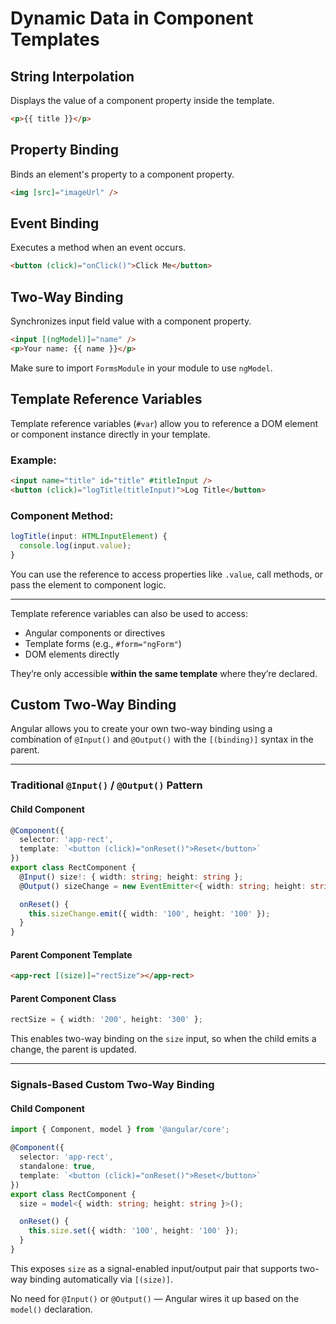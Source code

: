 # Dynamic Data in Component Templates

## String Interpolation
Displays the value of a component property inside the template.
```html
<p>{{ title }}</p>
```

## Property Binding
Binds an element's property to a component property.
```html
<img [src]="imageUrl" />
```

## Event Binding
Executes a method when an event occurs.
```html
<button (click)="onClick()">Click Me</button>
```

## Two-Way Binding
Synchronizes input field value with a component property.
```html
<input [(ngModel)]="name" />
<p>Your name: {{ name }}</p>
```

Make sure to import `FormsModule` in your module to use `ngModel`.

## Template Reference Variables

Template reference variables (`#var`) allow you to reference a DOM element or component instance directly in your template.

### Example:
```html
<input name="title" id="title" #titleInput />
<button (click)="logTitle(titleInput)">Log Title</button>
```

### Component Method:
```ts
logTitle(input: HTMLInputElement) {
  console.log(input.value);
}
```

You can use the reference to access properties like `.value`, call methods, or pass the element to component logic.

---

Template reference variables can also be used to access:
- Angular components or directives
- Template forms (e.g., `#form="ngForm"`)
- DOM elements directly

They’re only accessible **within the same template** where they’re declared.

## Custom Two-Way Binding

Angular allows you to create your own two-way binding using a combination of `@Input()` and `@Output()` with the `[(binding)]` syntax in the parent.

---

### Traditional `@Input()` / `@Output()` Pattern

#### Child Component
```ts
@Component({
  selector: 'app-rect',
  template: `<button (click)="onReset()">Reset</button>`
})
export class RectComponent {
  @Input() size!: { width: string; height: string };
  @Output() sizeChange = new EventEmitter<{ width: string; height: string }>();

  onReset() {
    this.sizeChange.emit({ width: '100', height: '100' });
  }
}
```

#### Parent Component Template
```html
<app-rect [(size)]="rectSize"></app-rect>
```

#### Parent Component Class
```ts
rectSize = { width: '200', height: '300' };
```

This enables two-way binding on the `size` input, so when the child emits a change, the parent is updated.

---

### Signals-Based Custom Two-Way Binding

#### Child Component
```ts
import { Component, model } from '@angular/core';

@Component({
  selector: 'app-rect',
  standalone: true,
  template: `<button (click)="onReset()">Reset</button>`
})
export class RectComponent {
  size = model<{ width: string; height: string }>();

  onReset() {
    this.size.set({ width: '100', height: '100' });
  }
}
```

This exposes `size` as a signal-enabled input/output pair that supports two-way binding automatically via `[(size)]`.

No need for `@Input()` or `@Output()` — Angular wires it up based on the `model()` declaration.

